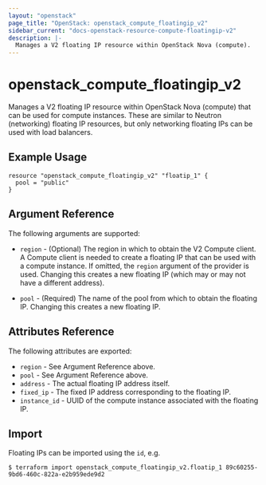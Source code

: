 ```yaml
---
layout: "openstack"
page_title: "OpenStack: openstack_compute_floatingip_v2"
sidebar_current: "docs-openstack-resource-compute-floatingip-v2"
description: |-
  Manages a V2 floating IP resource within OpenStack Nova (compute).
---
```


# openstack\_compute\_floatingip_v2

Manages a V2 floating IP resource within OpenStack Nova (compute)
that can be used for compute instances.
These are similar to Neutron (networking) floating IP resources,
but only networking floating IPs can be used with load balancers.

## Example Usage

```hcl
resource "openstack_compute_floatingip_v2" "floatip_1" {
  pool = "public"
}
```

## Argument Reference

The following arguments are supported:

* `region` - (Optional) The region in which to obtain the V2 Compute client.
    A Compute client is needed to create a floating IP that can be used with
    a compute instance. If omitted, the `region` argument of the provider
    is used. Changing this creates a new floating IP (which may or may not
    have a different address).

* `pool` - (Required) The name of the pool from which to obtain the floating
    IP. Changing this creates a new floating IP.

## Attributes Reference

The following attributes are exported:

* `region` - See Argument Reference above.
* `pool` - See Argument Reference above.
* `address` - The actual floating IP address itself.
* `fixed_ip` - The fixed IP address corresponding to the floating IP.
* `instance_id` - UUID of the compute instance associated with the floating IP.

## Import

Floating IPs can be imported using the `id`, e.g.

```
$ terraform import openstack_compute_floatingip_v2.floatip_1 89c60255-9bd6-460c-822a-e2b959ede9d2
```
